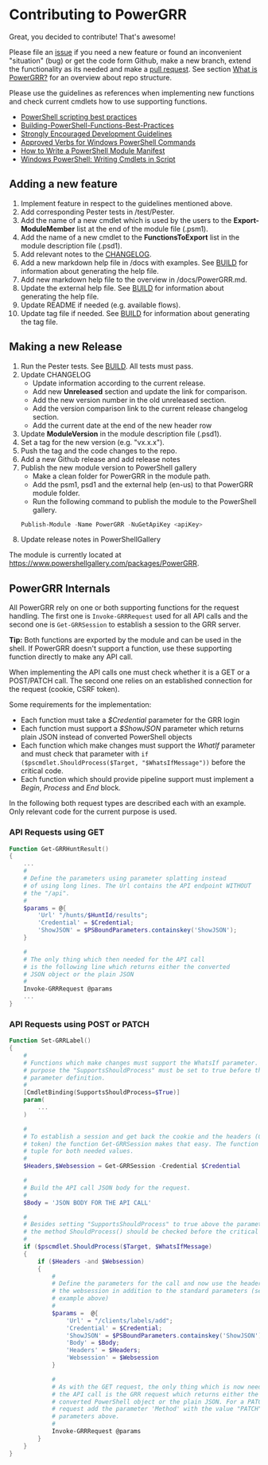 # Contributing to PowerGRR

Great, you decided to contribute! That's awesome!

Please file an [issue](https://github.com/swisscom/PowerGRR/issues) if you
need a new feature or found an inconvenient "situation" (bug) or get the code
form Github, make a new branch, extend the functionality as its needed and
make a [pull request](https://github.com/swisscom/PowerGRR/pulls). See section
[What is PowerGRR?](README.md#what-is-powergrr) for an overview about repo
structure.

Please use the guidelines as references when implementing new functions and
check current cmdlets how to use supporting functions.

* [PowerShell scripting best practices](https://blogs.technet.microsoft.com/pstips/2014/06/17/powershell-scripting-best-practices/)
* [Building-PowerShell-Functions-Best-Practices](http://ramblingcookiemonster.github.io/Building-PowerShell-Functions-Best-Practices/)
* [Strongly Encouraged Development Guidelines](https://msdn.microsoft.com/en-us/library/dd878270(v=vs.85).aspx)
* [Approved Verbs for Windows PowerShell Commands](https://msdn.microsoft.com/en-us/library/ms714428(v=vs.85).aspx)
* [How to Write a PowerShell Module Manifest](https://msdn.microsoft.com/en-us/library/dd878337(v=vs.85).aspx)
* [Windows PowerShell: Writing Cmdlets in Script](https://technet.microsoft.com/en-us/library/ff677563.aspx)

## Adding a new feature

1. Implement feature in respect to the guidelines mentioned above.
1. Add corresponding Pester tests in /test/Pester.
1. Add the name of a new cmdlet which is used by the users to the
   **Export-ModuleMember** list at the end of the module file (.psm1).
1. Add the name of a new cmdlet to the **FunctionsToExport** list in the module
   description file (.psd1).
1. Add relevant notes to the [CHANGELOG](CHANGELOG.md).
1. Add a new markdown help file in /docs with examples. See [BUILD](BUILD.md)
   for information about generating the help file. 
1. Add new markdown help file to the overview in /docs/PowerGRR.md.
1. Update the external help file. See [BUILD](BUILD.md) for
   information about generating the help file. 
1. Update README if needed (e.g. available flows).
1. Update tag file if needed. See [BUILD](BUILD.md) for
   information about generating the tag file.

## Making a new Release

1. Run the Pester tests. See [BUILD](BUILD.md). All tests must pass.
1. Update CHANGELOG 
    * Update information according to the current release.
    * Add new **Unreleased** section and update the link for comparison.
    * Add the new version number in the old unreleased section.
    * Add the version comparison link to the current release changelog section.
    * Add the current date at the end of the new header row
1. Update **ModuleVersion** in the module description file (.psd1).
1. Set a tag for the new version (e.g. "vx.x.x").
1. Push the tag and the code changes to the repo.
1. Add a new Github release and add release notes
1. Publish the new module version to PowerShell gallery
    * Make a clean folder for PowerGRR in the module path.
    * Add the psm1, psd1 and the external help (en-us) to that PowerGRR module
        folder.
    * Run the following command to publish the module to the PowerShell gallery.
    ``` powershell
    Publish-Module -Name PowerGRR -NuGetApiKey <apiKey> 
    ```
1. Update release notes in PowerShellGallery

The module is currently located at https://www.powershellgallery.com/packages/PowerGRR.

## PowerGRR Internals

All PowerGRR rely on one or both supporting functions for the request
handling. The first one is `Invoke-GRRRequest` used for all API calls and the
second one is `Get-GRRSession` to establish a session to the GRR server.

**Tip:** Both functions are exported by the module and can be used in the
shell. If PowerGRR doesn't support a function, use these supporting function
directly to make any API call.

When implementing the API calls one must check whether it is a GET or a
POST/PATCH call. The second one relies on an established connection for the
request (cookie, CSRF token).

Some requirements for the implementation:
* Each function must take a _$Credential_ parameter for the GRR login
* Each function must support a _$ShowJSON_ parameter which returns plain JSON
    instead of converted PowerShell objects
* Each function which make changes must support the _WhatIf_ parameter and
    must check that parameter with `if ($pscmdlet.ShouldProcess($Target,
    "$WhatsIfMessage"))` before the critical code.
* Each function which should provide pipeline support must implement a _Begin_,
    _Process_ and _End_ block.

In the following both request types are described each with an example. Only
relevant code for the current purpose is used.

### API Requests using GET

``` powershell
Function Get-GRRHuntResult()
{
    ...
    #
    # Define the parameters using parameter splatting instead
    # of using long lines. The Url contains the API endpoint WITHOUT
    # the "/api".
    #
    $params = @{
        'Url' "/hunts/$HuntId/results";
        'Credential' = $Credential;
        'ShowJSON' = $PSBoundParameters.containskey('ShowJSON');
    }

    #
    # The only thing which then needed for the API call 
    # is the following line which returns either the converted 
    # JSON object or the plain JSON
    #
    Invoke-GRRRequest @params
    ...
}
```

### API Requests using POST or PATCH

``` powershell
Function Set-GRRLabel()
{
    #
    # Functions which make changes must support the WhatsIf parameter. For That
    # purpose the "SupportsShouldProcess" must be set to true before the 
    # parameter definition.
    #
    [CmdletBinding(SupportsShouldProcess=$True)]
    param(
        ...
    )

    #
    # To establish a session and get back the cookie and the headers (CSRF
    # token) the function Get-GRRSession makes that easy. The function returns a
    # tuple for both needed values.
    #
    $Headers,$Websession = Get-GRRSession -Credential $Credential

    #
    # Build the API call JSON body for the request.
    #
    $Body = 'JSON BODY FOR THE API CALL'

    #
    # Besides setting "SupportsShouldProcess" to true above the parameters,
    # the method ShouldProcess() should be checked before the critical code.
    #
    if ($pscmdlet.ShouldProcess($Target, $WhatsIfMessage)
    {
        if ($Headers -and $Websession)
        {
            #
            # Define the parameters for the call and now use the headers and
            # the websession in addition to the standard parameters (see GET
            # example above)
            #
            $params =  @{
                'Url' = "/clients/labels/add";
                'Credential' = $Credential;
                'ShowJSON' = $PSBoundParameters.containskey('ShowJSON')
                'Body' = $Body;
                'Headers' = $Headers;
                'Websession' = $Websession
            }

            #
            # As with the GET request, the only thing which is now needed for
            # the API call is the GRR request which returns either the 
            # converted PowerShell object or the plain JSON. For a PATCH
            # request add the parameter 'Method' with the value "PATCH" to the
            # parameters above.
            #
            Invoke-GRRRequest @params
        }
    }
}
```
